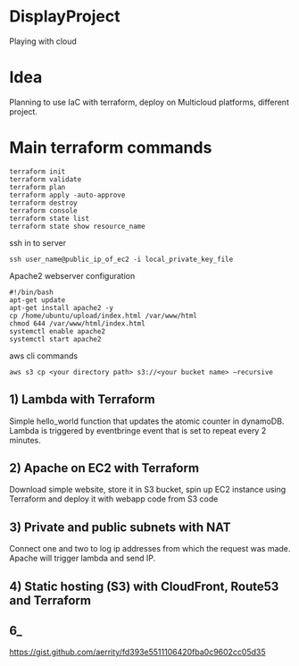 # DisplayProject
Playing with cloud
# Idea
Planning to use IaC with terraform, deploy on Multicloud platforms, different project.
# Main terraform commands
```
terraform init
terraform validate
terraform plan
terraform apply -auto-approve
terraform destroy
terraform console
terraform state list
terraform state show resource_name

```
ssh in to server
```
ssh user_name@public_ip_of_ec2 -i local_private_key_file

```
Apache2 webserver configuration
```
#!/bin/bash
apt-get update
apt-get install apache2 -y
cp /home/ubuntu/upload/index.html /var/www/html
chmod 644 /var/www/html/index.html
systemctl enable apache2
systemctl start apache2
```
aws cli commands
```
aws s3 cp <your directory path> s3://<your bucket name> –recursive
```

## 1) Lambda with Terraform
Simple hello_world function that updates the atomic counter in dynamoDB.
Lambda is triggered by eventbringe event that is set to repeat every 2 minutes.
## 2) Apache on EC2 with Terraform
Download simple website, store it in S3 bucket, spin up EC2 instance using Terraform and deploy it with webapp code from S3 code

## 3) Private and public subnets with NAT
Connect one and two to log ip addresses from which the request was made.
Apache will trigger lambda and send IP.
## 4) Static hosting (S3) with CloudFront, Route53 and Terraform
## 6_
https://gist.github.com/aerrity/fd393e5511106420fba0c9602cc05d35
